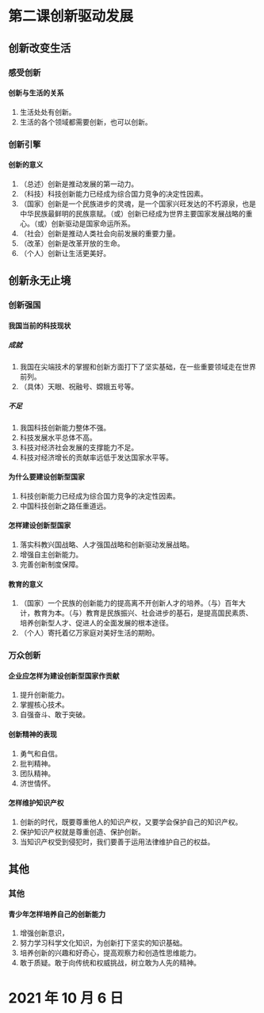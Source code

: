 # 第二课创新驱动发展

## 创新改变生活

### 感受创新

#### 创新与生活的关系

1. 生活处处有创新。
2. 生活的各个领域都需要创新，也可以创新。

### 创新引擎

#### 创新的意义

1. （总述）创新是推动发展的第一动力。
2. （科技）科技创新能力已经成为综合国力竞争的决定性因素。
3. （国家）创新是一个民族进步的灵魂，是一个国家兴旺发达的不朽源泉，也是中华民族最鲜明的民族禀赋。（或）创新已经成为世界主要国家发展战略的重心。（或）创新驱动是国家命运所系。
4. （社会）创新是推动人类社会向前发展的重要力量。
5. （改革）创新是改革开放的生命。
6. （个人）创新让生活更美好。

## 创新永无止境

### 创新强国

#### 我国当前的科技现状

##### 成就

1. 我国在尖端技术的掌握和创新方面打下了坚实基础，在一些重要领域走在世界前列。
2. （具体）天眼、祝融号、嫦娥五号等。

##### 不足

1. 我国科技创新能力整体不强。
2. 科技发展水平总体不高。
3. 科技对经济社会发展的支撑能力不足。
4. 科技对经济增长的贡献率远低于发达国家水平等。

#### 为什么要建设创新型国家

1. 科技创新能力已经成为综合国力竞争的决定性因素。
2. 中国科技创新之路任重道远。

#### 怎样建设创新型国家

1. 落实科教兴国战略、人才强国战略和创新驱动发展战略。
2. 增强自主创新能力。
3. 完善创新制度保障。

#### 教育的意义

1. （国家）一个民族的创新能力的提高离不开创新人才的培养。（与）百年大计，教育为本。（与）教育是民族振兴、社会进步的基石，是提高国民素质、培养创新型人才、促进人的全面发展的根本途径。
2. （个人）寄托着亿万家庭对美好生活的期盼。

### 万众创新

#### 企业应怎样为建设创新型国家作贡献

1. 提升创新能力。
2. 掌握核心技术。
3. 自强奋斗、敢于突破。

#### 创新精神的表现

1. 勇气和自信。
2. 批判精神。
3. 团队精神。
4. 济世情怀。

#### 怎样维护知识产权

1. 创新的时代，既要尊重他人的知识产权，又要学会保护自己的知识产权。
2. 保护知识产权就是尊重创造、保护创新。
3. 当知识产权受到侵犯时，我们要善于运用法律维护自己的权益。

## 其他

### 其他

#### 青少年怎样培养自己的创新能力

1. 增强创新意识，
2. 努力学习科学文化知识，为创新打下坚实的知识基础。
3. 培养创新的兴趣和好奇心，提高观察力和创造性思维能力。
4. 敢于质疑。敢于向传统和权威挑战，树立敢为人先的精神。

# 2021 年 10 月 6 日